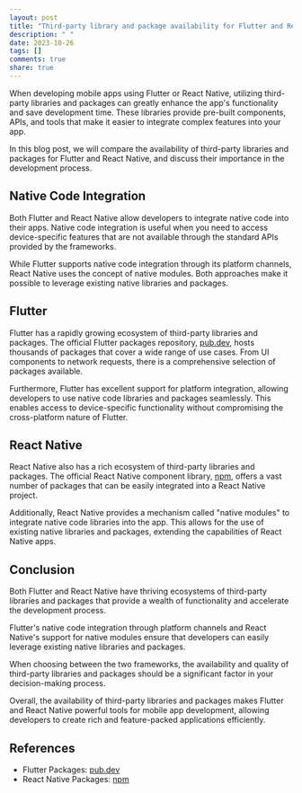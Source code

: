 ```yaml
---
layout: post
title: "Third-party library and package availability for Flutter and React Native"
description: " "
date: 2023-10-26
tags: []
comments: true
share: true
---
```


When developing mobile apps using Flutter or React Native, utilizing third-party libraries and packages can greatly enhance the app's functionality and save development time. These libraries provide pre-built components, APIs, and tools that make it easier to integrate complex features into your app.

In this blog post, we will compare the availability of third-party libraries and packages for Flutter and React Native, and discuss their importance in the development process.

## Native Code Integration

Both Flutter and React Native allow developers to integrate native code into their apps. Native code integration is useful when you need to access device-specific features that are not available through the standard APIs provided by the frameworks.

While Flutter supports native code integration through its platform channels, React Native uses the concept of native modules. Both approaches make it possible to leverage existing native libraries and packages.

## Flutter

Flutter has a rapidly growing ecosystem of third-party libraries and packages. The official Flutter packages repository, [pub.dev](https://pub.dev/), hosts thousands of packages that cover a wide range of use cases. From UI components to network requests, there is a comprehensive selection of packages available.

Furthermore, Flutter has excellent support for platform integration, allowing developers to use native code libraries and packages seamlessly. This enables access to device-specific functionality without compromising the cross-platform nature of Flutter.

## React Native

React Native also has a rich ecosystem of third-party libraries and packages. The official React Native component library, [npm](https://www.npmjs.com/), offers a vast number of packages that can be easily integrated into a React Native project.

Additionally, React Native provides a mechanism called "native modules" to integrate native code libraries into the app. This allows for the use of existing native libraries and packages, extending the capabilities of React Native apps.

## Conclusion

Both Flutter and React Native have thriving ecosystems of third-party libraries and packages that provide a wealth of functionality and accelerate the development process.

Flutter's native code integration through platform channels and React Native's support for native modules ensure that developers can easily leverage existing native libraries and packages.

When choosing between the two frameworks, the availability and quality of third-party libraries and packages should be a significant factor in your decision-making process.

Overall, the availability of third-party libraries and packages makes Flutter and React Native powerful tools for mobile app development, allowing developers to create rich and feature-packed applications efficiently.

## References
- Flutter Packages: [pub.dev](https://pub.dev/)
- React Native Packages: [npm](https://www.npmjs.com/)